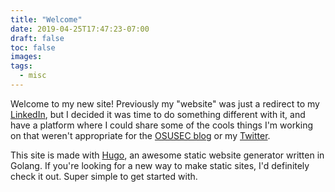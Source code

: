 ```yaml
---
title: "Welcome"
date: 2019-04-25T17:47:23-07:00
draft: false
toc: false
images:
tags:
  - misc
---
```


Welcome to my new site! Previously my "website" was just a redirect to my [LinkedIn](https://www.linkedin.com/in/zanderwork/), but I decided it was time to do something different with it, and have a platform where I could share some of the cools things I'm working on that weren't appropriate for the [OSUSEC blog](https://www.osusec.org/blog/) or my [Twitter](https://twitter.com/zworksec).

This site is made with [Hugo](https://gohugo.io/), an awesome static website generator written in Golang. If you're looking for a new way to make static sites, I'd definitely check it out. Super simple to get started with.
